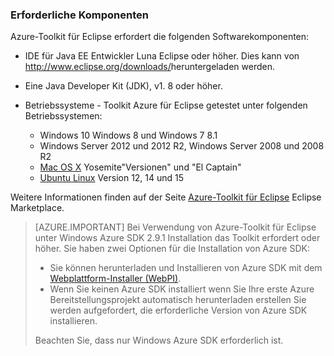 ### <a name="prerequisites"></a>Erforderliche Komponenten

Azure-Toolkit für Eclipse erfordert die folgenden Softwarekomponenten:

* IDE für Java EE Entwickler Luna Eclipse oder höher. Dies kann von <http://www.eclipse.org/downloads/>heruntergeladen werden.

* Eine Java Developer Kit (JDK), v1. 8 oder höher. 

* Betriebssysteme - Toolkit Azure für Eclipse getestet unter folgenden Betriebssystemen:

    * Windows 10 Windows 8 und Windows 7 8.1
    * Windows Server 2012 und 2012 R2, Windows Server 2008 und 2008 R2
    * [Mac OS X](http://www.apple.com/osx) Yosemite"Versionen" und "El Captain"
    * [Ubuntu Linux](http://www.ubuntu.com) Version 12, 14 und 15

Weitere Informationen finden auf der Seite [Azure-Toolkit für Eclipse](http://marketplace.eclipse.org/content/azure-toolkit-eclipse) Eclipse Marketplace.

> [AZURE.IMPORTANT] Bei Verwendung von Azure-Toolkit für Eclipse unter Windows Azure SDK 2.9.1 Installation das Toolkit erfordert oder höher. Sie haben zwei Optionen für die Installation von Azure SDK:
> 
> * Sie können herunterladen und Installieren von Azure SDK mit dem [Webplattform-Installer (WebPI)](http://go.microsoft.com/fwlink/?LinkID=252838).
> * Wenn Sie keinen Azure SDK installiert wenn Sie Ihre erste Azure Bereitstellungsprojekt automatisch herunterladen erstellen Sie werden aufgefordert, die erforderliche Version von Azure SDK installieren.
> 
> Beachten Sie, dass nur Windows Azure SDK erforderlich ist.
